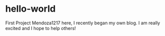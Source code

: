 # hello-world
First Project
Mendoza1217 here, I recently began my own blog. 
I am really excited and I hope to help others!
